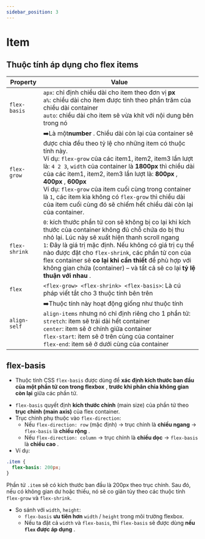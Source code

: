 ```yaml
---
sidebar_position: 3
---
```


# Item

## Thuộc tính áp dụng cho flex items

| Property      | Value                                                                                                                                                                                                                                                                                                                                                                                                                                                                                                            |
| ------------- | ---------------------------------------------------------------------------------------------------------------------------------------------------------------------------------------------------------------------------------------------------------------------------------------------------------------------------------------------------------------------------------------------------------------------------------------------------------------------------------------------------------------- |
| `flex-basis`  | `apx`: chỉ định chiều dài cho item theo đơn vị **px**<br />`a%`: chiều dài cho item được tính theo phần trăm của chiều dài container<br />`auto`: chiều dài cho item sẽ vừa khít với nội dung bên trong nó                                                                                                                                                                                                                                                                                                       |
| `flex-grow`   | ➡️Là một**number** . Chiều dài còn lại của container sẽ được chia đều theo tỷ lệ cho những item có thuộc tính này.<br />Ví dụ: `flex-grow` của các item1, item2, item3 lần lượt là: `4 2 3`, `width` của container là **1800px** thì chiều dài của các item1, item2, item3 lần lượt là: **800px** , **400px** , **600px**<br />Ví dụ: `flex-grow` của item cuối cùng trong container là `1`, các item kia không có `flex-grow` thì chiều dài của item cuối cùng đó sẽ chiếm hết chiều dài còn lại của container. |
| `flex-shrink` | `0`: kích thước phần tử con sẽ không bị co lại khi kích thước của container không đủ chỗ chứa do bị thu nhỏ lại. Lúc này sẽ xuất hiện thanh scroll ngang<br />`1`: Đây là giá trị mặc định. Nếu không có giá trị cụ thể nào được đặt cho `flex-shrink`, các phần tử con của flex container sẽ **co lại khi cần thiết** để phù hợp với không gian chứa (container) – và tất cả sẽ co lại **tỷ lệ thuận với nhau** .                                                                                               |
| `flex`        | `<flex-grow> <flex-shrink> <flex-basis>`: Là cú pháp viết tắt cho 3 thuộc tính bên trên                                                                                                                                                                                                                                                                                                                                                                                                                          |
| `align-self`  | ➡️Thuộc tính này hoạt động giống như thuộc tính `align-items` nhưng nó chỉ định riêng cho 1 phần tử:<br />`stretch`: item sẽ trải dài hết container<br />`center`: item sẽ ở chính giữa container<br />`flex-start`: item sẽ ở trên cùng của container<br />`flex-end`: item sẽ ở dưới cùng của container                                                                                                                                                                                                        |

## flex-basis

- Thuộc tính CSS `flex-basis` được dùng để **xác định kích thước ban đầu của một phần tử con trong flexbox** , **trước khi phân chia không gian còn lại** giữa các phần tử.

* `flex-basis` quyết định **kích thước chính** (main size) của phần tử theo **trục chính (main axis)** của flex container.
* Trục chính phụ thuộc vào `flex-direction`:
  - Nếu `flex-direction: row` (mặc định) → trục chính là **chiều ngang** → `flex-basis` là **chiều rộng** .
  - Nếu `flex-direction: column` → trục chính là **chiều dọc** → `flex-basis` là **chiều cao** .
* Ví dụ:

```css
.item {
  flex-basis: 200px;
}
```

Phần tử `.item` sẽ có kích thước ban đầu là 200px theo trục chính. Sau đó, nếu có không gian dư hoặc thiếu, nó sẽ co giãn tùy theo các thuộc tính `flex-grow` và `flex-shrink`.

- So sánh với `width`, `height`:
  - `flex-basis` **ưu tiên hơn** `width` / `height` trong môi trường flexbox.
  - Nếu ta đặt cả `width` và `flex-basis`, thì `flex-basis` sẽ được dùng **nếu `flex` được áp dụng** .
